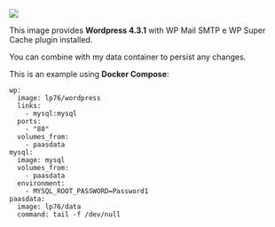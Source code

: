 [![](http://dockeri.co/image/lp76/wordpress)](https://registry.hub.docker.com/u/lp76/wordpress/)

This image provides __Wordpress 4.3.1__ with WP Mail SMTP e WP Super Cache plugin installed.

You can combine with my data container to persist any changes.

This is an example using __Docker Compose__:

```
wp:
  image: lp76/wordpress
  links:
    - mysql:mysql
  ports:
    - "80"
  volumes_from:
    - paasdata
mysql:
  image: mysql
  volumes_from:
    - paasdata
  environment:
    - MYSQL_ROOT_PASSWORD=Password1
paasdata:
  image: lp76/data
  command: tail -f /dev/null
```
